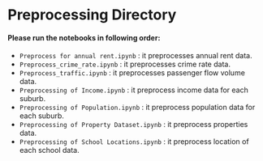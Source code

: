 # Preprocessing Directory
#### Please run the notebooks in following order:
- `Preprocess for annual rent.ipynb` : it preprocesses annual rent data. 
- `Preprocess_crime_rate.ipynb` : it preprocesses crime rate data. 
- `Preprocess_traffic.ipynb` : it preprocesses passenger flow volume data. 
- `Preprocessing of Income.ipynb` : it preprocess income data for each suburb. 
- `Preprocessing of Population.ipynb` : it preprocess population data for each suburb. 
- `Preprocessing of Property Dataset.ipynb` : it preprocess properties data. 
- `Preprocessing of School Locations.ipynb` : it preprocess location of each school data.  

